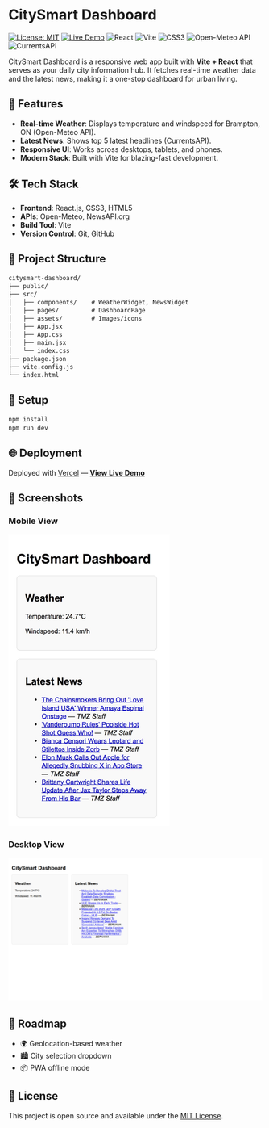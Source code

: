 # CitySmart Dashboard

[![License: MIT](https://img.shields.io/badge/License-MIT-yellow.svg)](LICENSE)
[![Live Demo](https://img.shields.io/badge/demo-online-green.svg)](https://citysmart-dashboard-sge1-3zosteze8.vercel.app)
![React](https://img.shields.io/badge/React-20232A?logo=react&logoColor=61DAFB)
![Vite](https://img.shields.io/badge/Vite-646CFF?logo=vite&logoColor=white)
![CSS3](https://img.shields.io/badge/CSS3-1572B6?logo=css3&logoColor=white)
![Open-Meteo API](https://img.shields.io/badge/API-Open--Meteo-blue)
![CurrentsAPI](https://img.shields.io/badge/API-CurrentsAPI-orange)

CitySmart Dashboard is a responsive web app built with **Vite + React** that serves as your daily city information hub. It fetches real-time weather data and the latest news, making it a one-stop dashboard for urban living.

## 🚀 Features
- **Real-time Weather**: Displays temperature and windspeed for Brampton, ON (Open-Meteo API).
- **Latest News**: Shows top 5 latest headlines (CurrentsAPI).
- **Responsive UI**: Works across desktops, tablets, and phones.
- **Modern Stack**: Built with Vite for blazing-fast development.

## 🛠 Tech Stack
- **Frontend**: React.js, CSS3, HTML5
- **APIs**: Open-Meteo, NewsAPI.org
- **Build Tool**: Vite
- **Version Control**: Git, GitHub

## 📂 Project Structure
```
citysmart-dashboard/
├── public/
├── src/
│   ├── components/    # WeatherWidget, NewsWidget
│   ├── pages/         # DashboardPage
│   ├── assets/        # Images/icons
│   ├── App.jsx
│   ├── App.css
│   ├── main.jsx
│   └── index.css
├── package.json
├── vite.config.js
└── index.html
```

## 🔧 Setup
```bash
npm install
npm run dev
```

## 🌐 Deployment
Deployed with [Vercel](https://vercel.com/) — [**View Live Demo**](https://citysmart-dashboard-sge1-3zosteze8.vercel.app)

## 📸 Screenshots
### Mobile View
<img src="public/screenshot-mobile.png" alt="CitySmart Dashboard - Mobile" width="320"/>

### Desktop View
<img src="public/screenshot-desktop.png" alt="CitySmart Dashboard - Desktop" width="720"/>

## 📅 Roadmap
- 🌍 Geolocation-based weather
- 🏙 City selection dropdown
- 📦 PWA offline mode

## 📄 License
This project is open source and available under the [MIT License](LICENSE).
